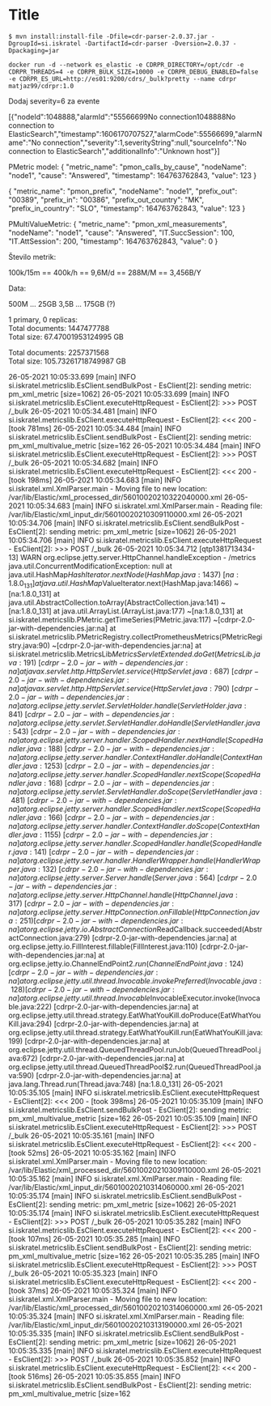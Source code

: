 # Title

```
$ mvn install:install-file -Dfile=cdr-parser-2.0.37.jar -DgroupId=si.iskratel -DartifactId=cdr-parser -Dversion=2.0.37 -Dpackaging=jar
```



```
docker run -d --network es_elastic -e CDRPR_DIRECTORY=/opt/cdr -e CDRPR_THREADS=4 -e CDRPR_BULK_SIZE=10000 -e CDRPR_DEBUG_ENABLED=false -e CDRPR_ES_URL=http://es01:9200/cdrs/_bulk?pretty --name cdrpr matjaz99/cdrpr:1.0
```



Dodaj severity=6 za evente

[{"nodeId":1048888,"alarmId":"55566699No connection1048888No connection to ElasticSearch","timestamp":1606170707527,"alarmCode":55566699,"alarmName":"No connection","severity":1,severityString":null,"sourceInfo":"No connection to ElasticSearch","additionalInfo":"Unknown host"}]


PMetric model:
{
	"metric_name": "pmon_calls_by_cause",
	"nodeName": "node1",
	"cause": "Answered",
	"timestamp": 164763762843,
	"value": 123
}


{
	"metric_name": "pmon_prefix",
	"nodeName": "node1",
	"prefix_out": "00389",
	"prefix_in": "00386",
	"prefix_out_country": "MK",
	"prefix_in_country": "SLO",
	"timestamp": 164763762843,
	"value": 123
}


PMultiValueMetric:
{
	"metric_name": "pmon_xml_measurements",
	"nodeName": "node1",
	"cause": "Answered",
	"IT.SuccSession": 100,
	"IT.AttSession": 200,
	"timestamp": 164763762843,
	"value": 0
}





Število metrik:

100k/15m == 400k/h == 9,6M/d == 288M/M == 3,456B/Y

Data:

500M ... 25GB
3,5B ... 175GB (?)

1 primary, 0 replicas:  
Total documents: 1447477788  
Total size: 67.47001953124995 GB

Total documents: 2257371568  
Total size: 105.73261718749987 GB




26-05-2021 10:05:33.699 [main] INFO  si.iskratel.metricslib.EsClient.sendBulkPost - EsClient[2]: sending metric: pm_xml_metric [size=1062]
26-05-2021 10:05:33.699 [main] INFO  si.iskratel.metricslib.EsClient.executeHttpRequest - EsClient[2]: >>> POST /_bulk
26-05-2021 10:05:34.481 [main] INFO  si.iskratel.metricslib.EsClient.executeHttpRequest - EsClient[2]: <<< 200 - [took 781ms]
26-05-2021 10:05:34.484 [main] INFO  si.iskratel.metricslib.EsClient.sendBulkPost - EsClient[2]: sending metric: pm_xml_multivalue_metric [size=162
26-05-2021 10:05:34.484 [main] INFO  si.iskratel.metricslib.EsClient.executeHttpRequest - EsClient[2]: >>> POST /_bulk
26-05-2021 10:05:34.682 [main] INFO  si.iskratel.metricslib.EsClient.executeHttpRequest - EsClient[2]: <<< 200 - [took 198ms]
26-05-2021 10:05:34.683 [main] INFO  si.iskratel.xml.XmlParser.main - Moving file to new location: /var/lib/Elastic/xml_processed_dir/56010020210322040000.xml
26-05-2021 10:05:34.683 [main] INFO  si.iskratel.xml.XmlParser.main - Reading file: /var/lib/Elastic/xml_input_dir/56010020210309110000.xml
26-05-2021 10:05:34.706 [main] INFO  si.iskratel.metricslib.EsClient.sendBulkPost - EsClient[2]: sending metric: pm_xml_metric [size=1062]
26-05-2021 10:05:34.706 [main] INFO  si.iskratel.metricslib.EsClient.executeHttpRequest - EsClient[2]: >>> POST /_bulk
26-05-2021 10:05:34.712 [qtp1381713434-13] WARN  org.eclipse.jetty.server.HttpChannel.handleException - /metrics
java.util.ConcurrentModificationException: null
        at java.util.HashMap$HashIterator.nextNode(HashMap.java:1437) ~[na:1.8.0_131]
        at java.util.HashMap$ValueIterator.next(HashMap.java:1466) ~[na:1.8.0_131]
        at java.util.AbstractCollection.toArray(AbstractCollection.java:141) ~[na:1.8.0_131]
        at java.util.ArrayList.<init>(ArrayList.java:177) ~[na:1.8.0_131]
        at si.iskratel.metricslib.PMetric.getTimeSeries(PMetric.java:117) ~[cdrpr-2.0-jar-with-dependencies.jar:na]
        at si.iskratel.metricslib.PMetricRegistry.collectPrometheusMetrics(PMetricRegistry.java:90) ~[cdrpr-2.0-jar-with-dependencies.jar:na]
        at si.iskratel.metricslib.MetricsLib$MetricsServletExtended.doGet(MetricsLib.java:191) ~[cdrpr-2.0-jar-with-dependencies.jar:na]
        at javax.servlet.http.HttpServlet.service(HttpServlet.java:687) ~[cdrpr-2.0-jar-with-dependencies.jar:na]
        at javax.servlet.http.HttpServlet.service(HttpServlet.java:790) ~[cdrpr-2.0-jar-with-dependencies.jar:na]
        at org.eclipse.jetty.servlet.ServletHolder.handle(ServletHolder.java:841) ~[cdrpr-2.0-jar-with-dependencies.jar:na]
        at org.eclipse.jetty.servlet.ServletHandler.doHandle(ServletHandler.java:543) ~[cdrpr-2.0-jar-with-dependencies.jar:na]
        at org.eclipse.jetty.server.handler.ScopedHandler.nextHandle(ScopedHandler.java:188) ~[cdrpr-2.0-jar-with-dependencies.jar:na]
        at org.eclipse.jetty.server.handler.ContextHandler.doHandle(ContextHandler.java:1253) ~[cdrpr-2.0-jar-with-dependencies.jar:na]
        at org.eclipse.jetty.server.handler.ScopedHandler.nextScope(ScopedHandler.java:168) ~[cdrpr-2.0-jar-with-dependencies.jar:na]
        at org.eclipse.jetty.servlet.ServletHandler.doScope(ServletHandler.java:481) ~[cdrpr-2.0-jar-with-dependencies.jar:na]
        at org.eclipse.jetty.server.handler.ScopedHandler.nextScope(ScopedHandler.java:166) ~[cdrpr-2.0-jar-with-dependencies.jar:na]
        at org.eclipse.jetty.server.handler.ContextHandler.doScope(ContextHandler.java:1155) ~[cdrpr-2.0-jar-with-dependencies.jar:na]
        at org.eclipse.jetty.server.handler.ScopedHandler.handle(ScopedHandler.java:141) ~[cdrpr-2.0-jar-with-dependencies.jar:na]
        at org.eclipse.jetty.server.handler.HandlerWrapper.handle(HandlerWrapper.java:132) ~[cdrpr-2.0-jar-with-dependencies.jar:na]
        at org.eclipse.jetty.server.Server.handle(Server.java:564) ~[cdrpr-2.0-jar-with-dependencies.jar:na]
        at org.eclipse.jetty.server.HttpChannel.handle(HttpChannel.java:317) ~[cdrpr-2.0-jar-with-dependencies.jar:na]
        at org.eclipse.jetty.server.HttpConnection.onFillable(HttpConnection.java:251) [cdrpr-2.0-jar-with-dependencies.jar:na]
        at org.eclipse.jetty.io.AbstractConnection$ReadCallback.succeeded(AbstractConnection.java:279) [cdrpr-2.0-jar-with-dependencies.jar:na]
        at org.eclipse.jetty.io.FillInterest.fillable(FillInterest.java:110) [cdrpr-2.0-jar-with-dependencies.jar:na]
        at org.eclipse.jetty.io.ChannelEndPoint$2.run(ChannelEndPoint.java:124) [cdrpr-2.0-jar-with-dependencies.jar:na]
        at org.eclipse.jetty.util.thread.Invocable.invokePreferred(Invocable.java:128) [cdrpr-2.0-jar-with-dependencies.jar:na]
        at org.eclipse.jetty.util.thread.Invocable$InvocableExecutor.invoke(Invocable.java:222) [cdrpr-2.0-jar-with-dependencies.jar:na]
        at org.eclipse.jetty.util.thread.strategy.EatWhatYouKill.doProduce(EatWhatYouKill.java:294) [cdrpr-2.0-jar-with-dependencies.jar:na]
        at org.eclipse.jetty.util.thread.strategy.EatWhatYouKill.run(EatWhatYouKill.java:199) [cdrpr-2.0-jar-with-dependencies.jar:na]
        at org.eclipse.jetty.util.thread.QueuedThreadPool.runJob(QueuedThreadPool.java:672) [cdrpr-2.0-jar-with-dependencies.jar:na]
        at org.eclipse.jetty.util.thread.QueuedThreadPool$2.run(QueuedThreadPool.java:590) [cdrpr-2.0-jar-with-dependencies.jar:na]
        at java.lang.Thread.run(Thread.java:748) [na:1.8.0_131]
26-05-2021 10:05:35.105 [main] INFO  si.iskratel.metricslib.EsClient.executeHttpRequest - EsClient[2]: <<< 200 - [took 398ms]
26-05-2021 10:05:35.109 [main] INFO  si.iskratel.metricslib.EsClient.sendBulkPost - EsClient[2]: sending metric: pm_xml_multivalue_metric [size=162
26-05-2021 10:05:35.109 [main] INFO  si.iskratel.metricslib.EsClient.executeHttpRequest - EsClient[2]: >>> POST /_bulk
26-05-2021 10:05:35.161 [main] INFO  si.iskratel.metricslib.EsClient.executeHttpRequest - EsClient[2]: <<< 200 - [took 52ms]
26-05-2021 10:05:35.162 [main] INFO  si.iskratel.xml.XmlParser.main - Moving file to new location: /var/lib/Elastic/xml_processed_dir/56010020210309110000.xml
26-05-2021 10:05:35.162 [main] INFO  si.iskratel.xml.XmlParser.main - Reading file: /var/lib/Elastic/xml_input_dir/56010020210314060000.xml
26-05-2021 10:05:35.174 [main] INFO  si.iskratel.metricslib.EsClient.sendBulkPost - EsClient[2]: sending metric: pm_xml_metric [size=1062]
26-05-2021 10:05:35.174 [main] INFO  si.iskratel.metricslib.EsClient.executeHttpRequest - EsClient[2]: >>> POST /_bulk
26-05-2021 10:05:35.282 [main] INFO  si.iskratel.metricslib.EsClient.executeHttpRequest - EsClient[2]: <<< 200 - [took 107ms]
26-05-2021 10:05:35.285 [main] INFO  si.iskratel.metricslib.EsClient.sendBulkPost - EsClient[2]: sending metric: pm_xml_multivalue_metric [size=162
26-05-2021 10:05:35.285 [main] INFO  si.iskratel.metricslib.EsClient.executeHttpRequest - EsClient[2]: >>> POST /_bulk
26-05-2021 10:05:35.323 [main] INFO  si.iskratel.metricslib.EsClient.executeHttpRequest - EsClient[2]: <<< 200 - [took 37ms]
26-05-2021 10:05:35.324 [main] INFO  si.iskratel.xml.XmlParser.main - Moving file to new location: /var/lib/Elastic/xml_processed_dir/56010020210314060000.xml
26-05-2021 10:05:35.324 [main] INFO  si.iskratel.xml.XmlParser.main - Reading file: /var/lib/Elastic/xml_input_dir/56010020210313190000.xml
26-05-2021 10:05:35.335 [main] INFO  si.iskratel.metricslib.EsClient.sendBulkPost - EsClient[2]: sending metric: pm_xml_metric [size=1062]
26-05-2021 10:05:35.335 [main] INFO  si.iskratel.metricslib.EsClient.executeHttpRequest - EsClient[2]: >>> POST /_bulk
26-05-2021 10:05:35.852 [main] INFO  si.iskratel.metricslib.EsClient.executeHttpRequest - EsClient[2]: <<< 200 - [took 516ms]
26-05-2021 10:05:35.855 [main] INFO  si.iskratel.metricslib.EsClient.sendBulkPost - EsClient[2]: sending metric: pm_xml_multivalue_metric [size=162


